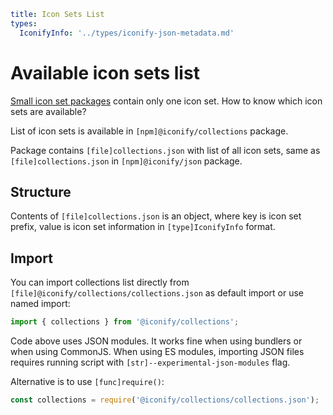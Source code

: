```yaml
title: Icon Sets List
types:
  IconifyInfo: '../types/iconify-json-metadata.md'
```

# Available icon sets list

[Small icon set packages](./json.md) contain only one icon set. How to know which icon sets are available?

List of icon sets is available in `[npm]@iconify/collections` package.

Package contains `[file]collections.json` with list of all icon sets, same as `[file]collections.json` in `[npm]@iconify/json` package.

## Structure

Contents of `[file]collections.json` is an object, where key is icon set prefix, value is icon set information in `[type]IconifyInfo` format.

## Import

You can import collections list directly from `[file]@iconify/collections/collections.json` as default import or use named import:

```js
import { collections } from '@iconify/collections';
```

Code above uses JSON modules. It works fine when using bundlers or when using CommonJS. When using ES modules, importing JSON files requires running script with `[str]--experimental-json-modules` flag.

Alternative is to use `[func]require()`:

```js
const collections = require('@iconify/collections/collections.json');
```
